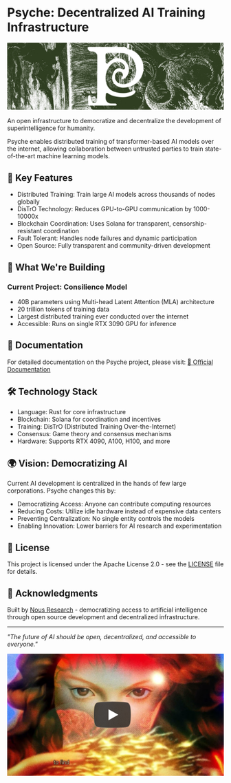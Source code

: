 # Psyche: Decentralized AI Training Infrastructure

<p align="center" width="100%">
    <img src="./psyche-book/src/psyche.jpg">
</p>

An open infrastructure to democratize and decentralize the development of superintelligence for humanity.

Psyche enables distributed training of transformer-based AI models over the internet, allowing collaboration between untrusted parties to train state-of-the-art machine learning models.

## 🌟 Key Features

- Distributed Training: Train large AI models across thousands of nodes globally
- DisTrO Technology: Reduces GPU-to-GPU communication by 1000-10000x
- Blockchain Coordination: Uses Solana for transparent, censorship-resistant coordination  
- Fault Tolerant: Handles node failures and dynamic participation
- Open Source: Fully transparent and community-driven development

## 🚀 What We're Building

### Current Project: Consilience Model
- 40B parameters using Multi-head Latent Attention (MLA) architecture
- 20 trillion tokens of training data
- Largest distributed training ever conducted over the internet
- Accessible: Runs on single RTX 3090 GPU for inference

## 📖 Documentation

For detailed documentation on the Psyche project, please visit:
[🔗 Official Documentation](https://docs.psyche.network)

## 🛠 Technology Stack

- Language: Rust for core infrastructure
- Blockchain: Solana for coordination and incentives
- Training: DisTrO (Distributed Training Over-the-Internet)
- Consensus: Game theory and consensus mechanisms
- Hardware: Supports RTX 4090, A100, H100, and more

## 🌍 Vision: Democratizing AI

Current AI development is centralized in the hands of few large corporations. Psyche changes this by:

- Democratizing Access: Anyone can contribute computing resources
- Reducing Costs: Utilize idle hardware instead of expensive data centers  
- Preventing Centralization: No single entity controls the models
- Enabling Innovation: Lower barriers for AI research and experimentation

## 📄 License

This project is licensed under the Apache License 2.0 - see the [LICENSE](LICENSE) file for details.

## 🙏 Acknowledgments

Built by [Nous Research](https://nousresearch.com) - democratizing access to artificial intelligence through open source development and decentralized infrastructure.

---

*"The future of AI should be open, decentralized, and accessible to everyone."*

<p align="center" width="100%">
    <a href="https://www.youtube.com/watch?v=XMWI3nDk48c">
        <img src="./psyche-book/src/psyche_youtube.png">
    </a>
</p>
